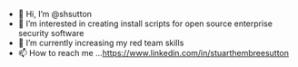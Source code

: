 - 👋 Hi, I’m @shsutton
- 👀 I’m interested in creating install scripts for open source enterprise security software
- 🌱 I’m currently increasing my red team skills
- 📫 How to reach me ...https://www.linkedin.com/in/stuarthembreesutton

<!---
shsutton/shsutton is a ✨ special ✨ repository because its `README.md` (this file) appears on your GitHub profile.
You can click the Preview link to take a look at your changes.
--->

